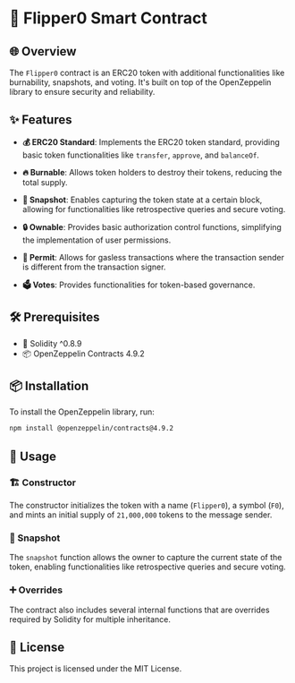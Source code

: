 # 🚀 Flipper0 Smart Contract

## 🌐 Overview

The `Flipper0` contract is an ERC20 token with additional functionalities like burnability, snapshots, and voting. It's built on top of the OpenZeppelin library to ensure security and reliability.

## ✨ Features

- **💰 ERC20 Standard**: Implements the ERC20 token standard, providing basic token functionalities like `transfer`, `approve`, and `balanceOf`.
  
- **🔥 Burnable**: Allows token holders to destroy their tokens, reducing the total supply.
  
- **📸 Snapshot**: Enables capturing the token state at a certain block, allowing for functionalities like retrospective queries and secure voting.
  
- **🔒 Ownable**: Provides basic authorization control functions, simplifying the implementation of user permissions.
  
- **📝 Permit**: Allows for gasless transactions where the transaction sender is different from the transaction signer.
  
- **🗳️ Votes**: Provides functionalities for token-based governance.

## 🛠️ Prerequisites

- 📝 Solidity ^0.8.9
- 📦 OpenZeppelin Contracts 4.9.2

## 📦 Installation

To install the OpenZeppelin library, run:

```bash
npm install @openzeppelin/contracts@4.9.2
```

## 📖 Usage

### 🏗 Constructor

The constructor initializes the token with a name (`Flipper0`), a symbol (`F0`), and mints an initial supply of `21,000,000` tokens to the message sender.

### 📸 Snapshot

The `snapshot` function allows the owner to capture the current state of the token, enabling functionalities like retrospective queries and secure voting.

### ➕ Overrides

The contract also includes several internal functions that are overrides required by Solidity for multiple inheritance.

## 📜 License

This project is licensed under the MIT License.
